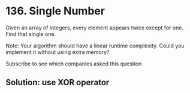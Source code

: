 # 136. Single Number
Given an array of integers, every element appears twice except for one. Find that single one.

Note:
Your algorithm should have a linear runtime complexity. Could you implement it without using extra memory?

Subscribe to see which companies asked this question

## Solution: use XOR operator